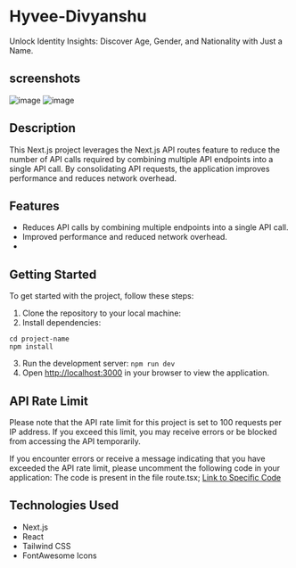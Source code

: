 # Hyvee-Divyanshu

Unlock Identity Insights: Discover Age, Gender, and Nationality with Just a Name.

## screenshots
![image](https://github.com/d2207-sahu/hyvee-divyanshu/assets/55633712/efbedaf2-b721-4b6c-96be-e7c9b44f4e96)
![image](https://github.com/d2207-sahu/hyvee-divyanshu/assets/55633712/b6c896ad-0bca-4024-874d-016fb3b09c66)


## Description

This Next.js project leverages the Next.js API routes feature to reduce the number of API calls required by combining multiple API endpoints into a single API call. By consolidating API requests, the application improves performance and reduces network overhead.

## Features

-   Reduces API calls by combining multiple endpoints into a single API call.
-   Improved performance and reduced network overhead.
-

## Getting Started

To get started with the project, follow these steps:

1. Clone the repository to your local machine:
2. Install dependencies:

```
cd project-name
npm install
```

3. Run the development server:
   `npm run dev`
4. Open [http://localhost:3000](http://localhost:3000) in your browser to view the application.

## API Rate Limit

Please note that the API rate limit for this project is set to 100 requests per IP address. If you exceed this limit, you may receive errors or be blocked from accessing the API temporarily.

If you encounter errors or receive a message indicating that you have exceeded the API rate limit, please uncomment the following code in your application:
The code is present in the file route.tsx;
[Link to Specific Code](https://github.com/d2207-sahu/hyvee-divyanshu/blob/616e45f9626df2571ca3b976f89e11af03f82209/app/api/profile/route.ts#L15)

## Technologies Used
-   Next.js
-   React
-   Tailwind CSS
-   FontAwesome Icons
